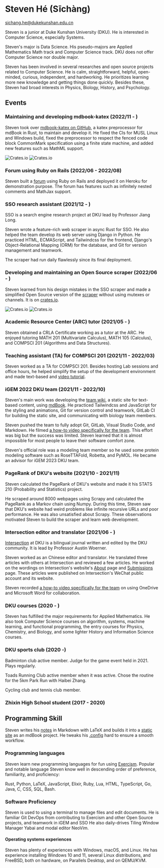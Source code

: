 # Steven Hé (Sīchàng)

[sichang.he@dukekunshan.edu.cn](sichang.he@dukekunshan.edu.cn)

Steven is a junior at Duke Kunshan University (DKU).
He is interested in Computer Science, especially Systems.

Steven's major is Data Science.
His pseudo-majors are Applied Mathematics
Math track and Computer Science track.
DKU does not offer Computer Science nor double major.

Steven has been involved in several researches and open source projects
related to Computer Science.
He is calm, straightforward, helpful, open-minded, curious, independent,
and hardworking.
He prioritizes learning more new knowledge and getting things done quickly.
Besides these,
Steven had broad interests in Physics, Biology, History, and Psychology.

## Events

### Maintaining and developing mdbook-katex (2022/11 - )

Steven took over
[mdbook-katex on GitHub](https://github.com/lzanini/mdbook-katex),
a katex preprocessor for mdBook in Rust,
to maintain and develop it.
He fixed the CIs for MUSL Linux and Windows build,
fixed the preprocessor to respect the fenced code block CommonMark
specification using a finite state machine,
and added new features such as MathML support.

![Crates.io](https://img.shields.io/crates/v/mdbook-katex)
![Crates.io](https://img.shields.io/crates/d/mdbook-katex)

### Forum using Ruby on Rails (2022/06 - 2022/08)

Steven built a [forum](https://github.com/SichangHe/forum)
using Ruby on Rails and deployed it on Heroku for demonstration purpose.
The forum has features such as infinitely nested comments and MathJax support.

### SSO research assistant (2021/12 - )

SSO is a search engine research project at DKU lead by Professor Jiang Long.

Steven wrote a feature-rich web scraper in async Rust for SSO.
He also helped the team develop its web server using Django in Python.
He practiced HTML, ECMAScript, and Tailwindcss for the frontend,
Django's Object-Relational Mapping (ORM) for the database,
and Git for version management and teamwork.

The scraper had run daily flawlessly since its final deployment.

### Developing and maintaining an Open Source scraper (2022/06 - )

Steven learned from his design mistakes in the SSO scraper and
made a simplified Open Source version of the
[scraper](https://github.com/SichangHe/scraper)
without using mutexes or channels.
It is on [crates.io](https://crates.io/crates/recursive_scraper).

![Crates.io](https://img.shields.io/crates/v/recursive_scraper)
![Crates.io](https://img.shields.io/crates/d/recursive_scraper)

### Academic Resource Center (ARC) tutor (2021/05 - )

Steven obtained a CRLA Certificate working as
a tutor at the ARC.
He enjoyed tutoring MATH 201 (Multivariate Calculus),
MATH 105 (Calculus), and COMPSCI 201
(Algorithms and Data Structures).

### Teaching assistant (TA) for COMPSCI 201 (2021/11 - 2022/03)

Steven worked as a TA for COMPSCI 201.
Besides hosting Lab sessions and office hours,
he helped simplify the setup of the development environment
and made text-based and
[video tutorial](https://www.youtube.com/watch?v=yiL-ULPBkvE&t=22s).

### iGEM 2022 DKU team (2021/11 - 2022/10)

Steven's main work was developing the
[team wiki](https://github.com/SichangHe/igem-2022-dku-backup),
a static site for text-based content,
using [mdBook](https://github.com/rust-lang/mdBook).
He practiced Tailwindcss and JavaScript for the styling and animations,
Git for version control and teamwork,
GitLab CI for building the static site,
and communicating with biology team members.

Steven pushed the team to fully adopt Git, GitLab, Visual Studio Code,
and Markdown.
He filmed [a how-to video specifically for the
team](https://www.youtube.com/watch?v=C-sAGuWM2JM).
This effort was big but the success was limited.
Steven learned that it is almost impossible for most people to leave their
software comfort zone.

Steven's official role was a modeling team member so he used some protein
modeling software such as RoseTTAFold, Robetta, and PyMOL.
He became an advisor for iGEM 2023 DKU team.

### PageRank of DKU's website (2021/10 - 2021/11)

Steven calculated the PageRank of DKU's website
and made it his STATS 210 (Probability and Statistics) project.

He scraped around 8000 webpages using Scrapy
and calculated the PageRank as a Markov chain using Numpy.
During this time,
Steven saw that DKU's website had weird problems like infinite recursive URLs
and poor performance.
He was also unsatisfied about Scrapy.
These observations motivated Steven to build the scraper
and learn web development.

### Intersection editor and translator (2021/06 - )

[Intersection](https://sites.duke.edu/intersections/)
at DKU is a bilingual journal written and edited by
the DKU community.
It is lead by Professor Austin Woerner.

Steven worked as an Chinese editor and translator.
He translated three articles with others at Intersection
and reviewed a few articles.
He worked on the wordings on Intersection's website's
[About](https://sites.duke.edu/intersections/about/) page
and [Submissions](https://sites.duke.edu/intersections/submissions-2/) page.
These articles were published on Intersection's WeChat public account
and its website.

Steven recorded [a how-to video specifically for the
team](https://www.youtube.com/watch?v=mYPLp_gtHkM) on using OneDrive and
Microsoft Word for collaboration.

### DKU courses (2020 - )

Steven has fulfilled the major requirements for Applied Mathematics.
He also took Computer Science courses on algorithm, systems,
machine learning, and functional programming,
the entry courses for Physics, Chemistry, and Biology,
and some lighter History and Information Science courses.

### DKU sports club (2020 -)

Badminton club active member.
Judge for the game event held in 2021.
Plays regularly.

Toads Running Club active member when it was active.
Chose the routine for the 5km Park Run with Haibei Zhang.

Cycling club and tennis club member.

### Zhixin High School student (2017 - 2020)

## Programming Skill

Steven writes his [notes](https://github.com/SichangHe/notes)
in Markdown with LaTeX and builds it into a
[static site](https://sichanghe.github.io/notes) as an mdBook project.
He tweaks his [.config](https://github.com/SichangHe/.config)
hard to ensure a smooth workflow.

### Programming languages

Steven learn new programming languages for fun using
[Exercism](https://exercism.org/profiles/SichangHe).
Popular and notable language Steven know well in descending order of
preference, familiarity, and proficiency:

Rust, Python, LaTeX, JavaScript, Elixir, Ruby, Lua, HTML, TypeScript,
Go, Java, C, CSS, SQL, Bash.

### Software Proficiency

Steven is used to using a terminal to manage files and edit documents.
He is familiar Git DevOps from contributing to
Exercism and other Open Source projects,
and teamwork in iGEM and SSO 
He also daily-drives Tiling Window Manager Yabai
and modal editor NeoVim.

#### Operating systems experiences

Steven has plenty of experiences with Windows, macOS, and Linux.
He has experience installing Windows 10 and 11,
several Linux distributions,
and FreeBSD,
both on hardware,
on Parallels Desktop,
and on QEMU/KVM.
